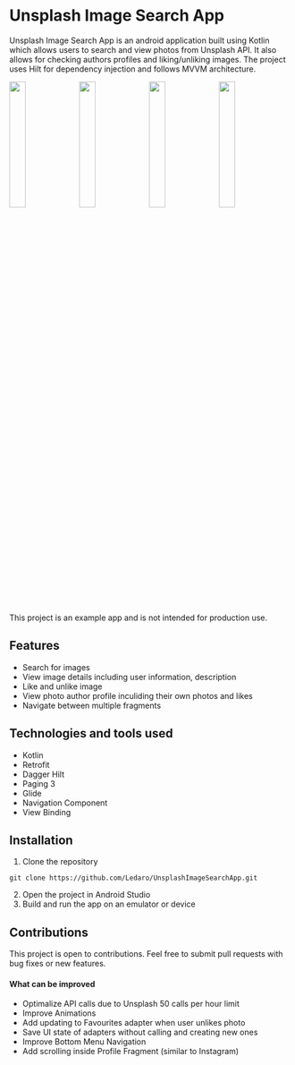 # Unsplash Image Search App
Unsplash Image Search App is an android application built using Kotlin which allows users to search and view photos from Unsplash API. It also allows for checking 
authors profiles and liking/unliking images. The project uses Hilt for dependency injection and follows MVVM architecture.

<p float="left">
<img src="https://user-images.githubusercontent.com/58782531/212917193-18c799e2-5ddf-492d-a661-8e7d64be917b.png" width=24% height=24%>
<img src="https://user-images.githubusercontent.com/58782531/212918514-ad723750-5e65-41ce-a234-11ff4cce427e.png" width=24% height=24%>
<img src="https://user-images.githubusercontent.com/58782531/212918775-98385e03-0b16-4d60-9aec-c7cb4411de9f.png" width=24% height=24%>
<img src="https://user-images.githubusercontent.com/58782531/212918712-e9351bf1-f9bb-4dcb-90e4-a6bb0608c3e1.png" width=24% height=24%>
</p>

This project is an example app and is not intended for production use.

## Features
- Search for images
- View image details including user information, description
- Like and unlike image
- View photo author profile inculiding their own photos and likes
- Navigate between multiple fragments

## Technologies and tools used
- Kotlin
- Retrofit
- Dagger Hilt
- Paging 3
- Glide
- Navigation Component
- View Binding

## Installation
1. Clone the repository
``` 
git clone https://github.com/Ledaro/UnsplashImageSearchApp.git
```
2. Open the project in Android Studio
3. Build and run the app on an emulator or device

## Contributions
This project is open to contributions. Feel free to submit pull requests with bug fixes or new features.

#### What can be improved
- Optimalize API calls due to Unsplash 50 calls per hour limit
- Improve Animations
- Add updating to Favourites adapter when user unlikes photo
- Save UI state of adapters without calling and creating new ones
- Improve Bottom Menu Navigation
- Add scrolling inside Profile Fragment (similar to Instagram)
